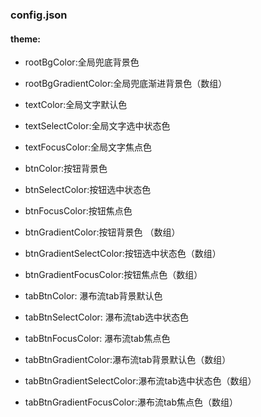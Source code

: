 ### config.json 
#### theme:
* rootBgColor:全局兜底背景色
* rootBgGradientColor:全局兜底渐进背景色（数组）


* textColor:全局文字默认色
* textSelectColor:全局文字选中状态色
* textFocusColor:全局文字焦点色


* btnColor:按钮背景色
* btnSelectColor:按钮选中状态色
* btnFocusColor:按钮焦点色
* btnGradientColor:按钮背景色 （数组）
* btnGradientSelectColor:按钮选中状态色（数组）
* btnGradientFocusColor:按钮焦点色（数组）

* tabBtnColor: 瀑布流tab背景默认色
* tabBtnSelectColor: 瀑布流tab选中状态色
* tabBtnFocusColor: 瀑布流tab焦点色
* tabBtnGradientColor:瀑布流tab背景默认色（数组）
* tabBtnGradientSelectColor:瀑布流tab选中状态色（数组）
* tabBtnGradientFocusColor:瀑布流tab焦点色（数组）


